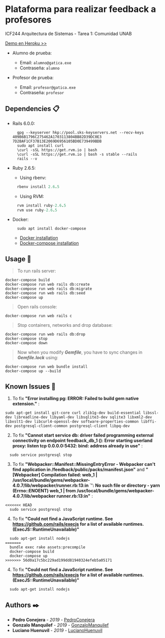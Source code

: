 # Plataforma para realizar feedback a profesores
ICF244 Arquitectura de Sistemas - Tarea 1: Comunidad UNAB

[Demo en Heroku >>](https://feedback-produc.herokuapp.com/)

* Alumno de prueba: 
  * Email: `alumno@gatica.exe`
  * Contraseña: `alumno`

* Profesor de prueba: 
  * Email: `profesor@gatica.exe`
  * Contraseña: `profesor`
## Dependencies 📋
* Rails 6.0.0:
  ```Rails
    gpg --keyserver hkp://pool.sks-keyservers.net --recv-keys 409B6B1796C275462A1703113804BB82D39DC0E3 7D2BAF1CF37B13E2069D6956105BD0E739499BDB
    sudo apt install curl
    \curl -sSL https://get.rvm.io | bash
    \curl -sSL https://get.rvm.io | bash -s stable --rails
    rails --v
  ```

* Ruby 2.6.5:

  * Using rbenv:
  ```Ruby
    rbenv install 2.6.5
  ```
  * Using RVM:
  ```Ruby
    rvm install ruby-2.6.5
    rvm use ruby-2.6.5
  ```

* Docker:
  ```Docker
    sudo apt install docker-compose
  ```
  * [Docker installation](https://docs.docker.com/install/)
  * [Docker-compose installation](https://docs.docker.com/compose/install/)

## Usage 🚀
>To run rails server:
```Docker
docker-compose build
docker-compose run web rails db:create
docker-compose run web rails db:migrate
docker-compose run web rails db:seed
docker-compose up
```

>Open rails console:
```Docker
docker-compose run web rails c
```

>Stop containers, networks and drop database:
```Docker
docker-compose run web rails db:drop
docker-compose stop
docker-compose down
```

>Now when you modify **_Gemfile_**, you have to sync changes in **_Gemfile.lock_** using:
```Docker
docker-compose run web bundle install
docker-compose up --build
```
## Known Issues 📢
1) To fix **"Error installing pg: ERROR: Failed to build gem native extension."** :
```Fix
sudo apt-get install git-core curl zlib1g-dev build-essential libssl-dev libreadline-dev libyaml-dev libsqlite3-dev sqlite3 libxml2-dev libxslt1-dev libcurl4-openssl-dev software-properties-common libffi-dev postgresql-client-common postgresql-client libpq-dev
```

2) To fix **"Cannot start service db: driver failed programming external connectivity on endpoint feedback_db_1 (): Error starting userland proxy: listen tcp 0.0.0.0:5432: bind: address already in use"** :
```Fix
  sudo service postgresql stop
```

3) To fix **"Webpacker::Manifest::MissingEntryError - Webpacker can't find application in /feedback/public/packs/manifest.json"** and **"[Webpacker] Compilation failed: web_1  | /usr/local/bundle/gems/webpacker-4.0.7/lib/webpacker/runner.rb:13:in `': No such file or directory - yarn (Errno::ENOENT) web_1  |     from /usr/local/bundle/gems/webpacker-4.0.7/lib/webpacker runner.rb:13:in"** :
```Fix
<<<<<<< HEAD
  sudo service postgresql stop
```

4) To fix **"Could not find a JavaScript runtime. See https://github.com/rails/execjs for a list of available runtimes. (ExecJS::RuntimeUnavailable)"**
```Fix
  sudo apt-get install nodejs
=======
  bundle exec rake assets:precompile
  docker-compose build
  docker-compose up
>>>>>>> 56d0a17c5bc229ad199dd81940324efeb5a05171
```

4) To fix **"Could not find a JavaScript runtime. See https://github.com/rails/execjs for a list of available runtimes. (ExecJS::RuntimeUnavailable)"**
```Fix
  sudo apt-get install nodejs
```

## Authors ✒️
* **Pedro Conejera** - *2019* - [PedroConejera](https://github.com/PedroConejera)
* **Gonzalo Manquilef** - *2019* - [GonzaloManquilef](https://github.com/GonzaloManquilef)
* **Luciano Huenuvil** - *2019* - [LucianoHuenuvil](https://github.com/lucianohuenuvil)
